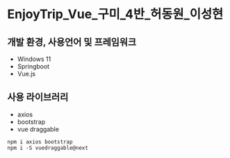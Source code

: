 # EnjoyTrip_Vue_구미_4반_허동원_이성현

## 개발 환경, 사용언어 및 프레임워크
- Windows 11
- Springboot
- Vue.js

## 사용 라이브러리
- axios
- bootstrap
- vue draggable

```
npm i axios bootstrap
npm i -S vuedraggable@next
```
